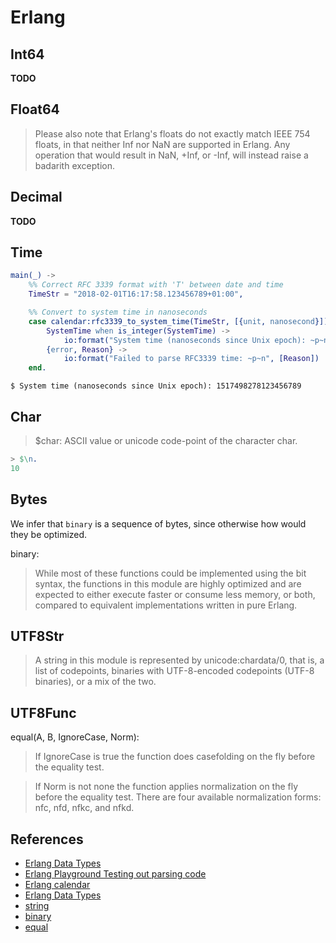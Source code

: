 # Erlang

## Int64

**TODO**

## Float64

> Please also note that Erlang's floats do not exactly match IEEE 754 floats, in that neither Inf nor NaN are supported in Erlang. Any operation that would result in NaN, +Inf, or -Inf, will instead raise a badarith exception.

## Decimal

**TODO**

## Time

```erlang
main(_) ->
    %% Correct RFC 3339 format with 'T' between date and time
    TimeStr = "2018-02-01T16:17:58.123456789+01:00",

    %% Convert to system time in nanoseconds
    case calendar:rfc3339_to_system_time(TimeStr, [{unit, nanosecond}]) of
        SystemTime when is_integer(SystemTime) ->
            io:format("System time (nanoseconds since Unix epoch): ~p~n", [SystemTime]);
        {error, Reason} ->
            io:format("Failed to parse RFC3339 time: ~p~n", [Reason])
    end.
```

```
$ System time (nanoseconds since Unix epoch): 1517498278123456789
```

## Char

> $char: ASCII value or unicode code-point of the character char.

```erlang
> $\n.
10
```

## Bytes

We infer that `binary` is a sequence of bytes, since otherwise how would they be optimized.

binary:

> While most of these functions could be implemented using the bit syntax, the functions in this module are highly optimized and are expected to either execute faster or consume less memory, or both, compared to equivalent implementations written in pure Erlang.

## UTF8Str

> A string in this module is represented by unicode:chardata/0, that is, a list of codepoints, binaries with UTF-8-encoded codepoints (UTF-8 binaries), or a mix of the two.

## UTF8Func

equal(A, B, IgnoreCase, Norm):

> If IgnoreCase is true the function does casefolding on the fly before the equality test.

> If Norm is not none the function applies normalization on the fly before the equality test. There are four available normalization forms: nfc, nfd, nfkc, and nfkd.

## References

* [Erlang Data Types](https://erlang.org/documentation/doc-15.0-rc1/doc/system/data_types.html)
* [Erlang Playground Testing out parsing code](https://www.mycompiler.io/view/A7Lq1y0D6nR)
* [Erlang calendar](https://www.erlang.org/doc/apps/stdlib/calendar.html#rfc3339_to_system_time/2)
* [Erlang Data Types](https://www.erlang.org/doc/system/data_types.html#number)
* [string](https://www.erlang.org/doc/apps/stdlib/string.html)
* [binary](https://www.erlang.org/doc/apps/stdlib/binary.html)
* [equal](https://www.erlang.org/doc/apps/stdlib/string.html#equal/4)